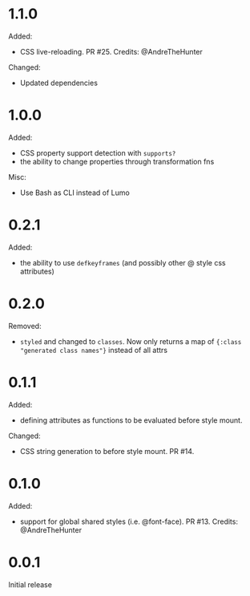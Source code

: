 # 1.1.0

Added:

-   CSS live-reloading. PR #25. Credits: @AndreTheHunter

Changed:

-   Updated dependencies

# 1.0.0

Added:

-   CSS property support detection with `supports?`
-   the ability to change properties through transformation fns

Misc:

-   Use Bash as CLI instead of Lumo

# 0.2.1

Added:

-   the ability to use `defkeyframes` (and possibly other @ style css attributes)

# 0.2.0

Removed:

-   `styled` and changed to `classes`. Now only returns a map of `{:class "generated class names"}` instead of all attrs

# 0.1.1

Added:

-   defining attributes as functions to be evaluated before style mount.

Changed:

-   CSS string generation to before style mount. PR #14.

# 0.1.0

Added: 

-   support for global shared styles (i.e. @font-face). PR #13. Credits: @AndreTheHunter

# 0.0.1

Initial release
